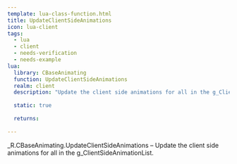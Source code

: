 ```yaml
---
template: lua-class-function.html
title: UpdateClientSideAnimations
icon: lua-client
tags:
  - lua
  - client
  - needs-verification
  - needs-example
lua:
  library: CBaseAnimating
  function: UpdateClientSideAnimations
  realm: client
  description: "Update the client side animations for all in the g_ClientSideAnimationList."
  
  static: true
  
  returns:
    
---
```


<div class="lua__search__keywords">
_R.CBaseAnimating.UpdateClientSideAnimations &#x2013; Update the client side animations for all in the g_ClientSideAnimationList.
</div>

